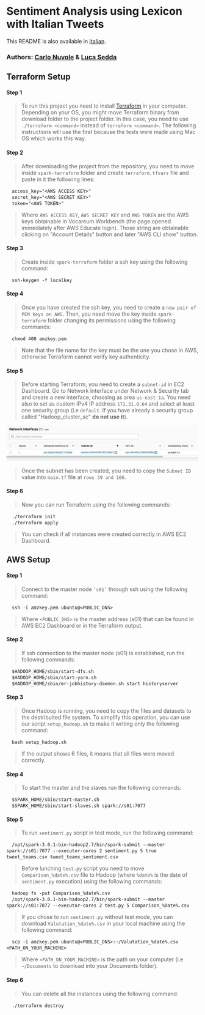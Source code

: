 # Sentiment Analysis using Lexicon with Italian Tweets

This README is also available in [Italian](https://github.com/CarloNuvole/Sentiment-Analysis-Big-Data/blob/main/README.it.md).

### Authors: [Carlo Nuvole](https://github.com/CarloNuvole) & [Luca Sedda](https://github.com/seddaluca)

## Terraform Setup

#### Step 1
> To run this project you need to install [Terraform](https://www.terraform.io/downloads.html) in your computer. Depending on your OS, you might move Terraform binary from download folder to the project folder. In this case, you need to use `./terraform <command>` instead of `terraform <command>`. The following instructions will use the first because the tests were made using Mac OS which works this way.
  
#### Step 2  
> After downloading the project from the repository, you need to move inside `spark-terraform` folder and create `terraform.tfvars` file and paste in it the following lines:
```
  access_key="<AWS ACCESS KEY>"
  secret_key="<AWS SECRET KEY>"
  token="<AWS TOKEN>"
```
> Where `AWS ACCESS KEY`, `AWS SECRET KEY` and `AWS TOKEN` are the AWS keys obtainable in Vocareum Workbench (the page opened immediately after AWS Educate login). Those string are obtainable clicking on "Account Details" button and later "AWS CLI show" button.

#### Step 3
> Create inside `spark-terraform` folder a ssh key using the following command:
```
  ssh-keygen -f localkey
```
#### Step 4
> Once you have created the ssh key, you need to create a `new pair of PEM keys on AWS`. Then, you need move the key inside `spark-terraform` folder changing its permissions using the following commands:
```
  chmod 400 amzkey.pem
```
> Note that the file name for the key must be the one you chose in AWS, otherwise Terraform cannot verify key authenticity. 

#### Step 5
> Before starting Terraform, you need to create a `subnet-id` in EC2 Dashboard. Go to Network Interface under Network & Security tab and create a new interface, choosing as area `us-east-1a`. You need also to set as custom IPv4 IP address `172.31.0.64` and select at least one security group (i.e `default`. If you have already a security group called "Hadoop_cluster_sc" **do not use it**).
<img src="https://github.com/CarloNuvole/Sentiment-Analysis-Big-Data/blob/main/images/photo_2021-05-28%2018.59.22.jpeg">

> Once the subnet has been created, you need to copy the `Subnet ID` value into `main.tf` file at `rows 39 and 106`.

#### Step 6
> Now you can run Terraform using the following commands:
```
  ./terraform init
  ./terraform apply
```
> You can check if all instances were created correctly in AWS EC2 Dashboard.
 
## AWS Setup

#### Step 1
> Connect to the master node `‘s01’` through ssh using the following command: 
```
  ssh -i amzkey.pem ubuntu@<PUBLIC_DNS>
```
> Where `<PUBLIC_DNS>` is the master address (s01) that can be found in AWS EC2 Dashboard or in the Terraform output.

#### Step 2
> If ssh connection to the master node (s01) is established, run the following commands:
```
  $HADOOP_HOME/sbin/start-dfs.sh
  $HADOOP_HOME/sbin/start-yarn.sh
  $HADOOP_HOME/sbin/mr-jobhistory-daemon.sh start historyserver
```
#### Step 3  
> Once Hadoop is running, you need to copy the files and datasets to the destribuited file system. To simplify this operation, you can use our script `setup_hadoop.sh` to make it writing only the following command:
``` 
  bash setup_hadoop.sh
```
> If the output shows 6 files, it means that all files were moved correctly.
#### Step 4  
> To start the master and the slaves run the following commands:
```
  $SPARK_HOME/sbin/start-master.sh
  $SPARK_HOME/sbin/start-slaves.sh spark://s01:7077
```
#### Step 5
> To run `sentiment.py` script in test mode, run the following command:
```
  /opt/spark-3.0.1-bin-hadoop2.7/bin/spark-submit --master spark://s01:7077 --executor-cores 2 sentiment.py 5 true tweet_teams.csv tweet_teams_sentiment.csv 
```
> Before lunching `test.py` script you need to move `Comparison_%date%.csv` file to Hadoop (where `%date%` is the date of `sentiment.py` execution) using the following commands: 
```
  hadoop fs -put Comparison_%date%.csv
  /opt/spark-3.0.1-bin-hadoop2.7/bin/spark-submit --master spark://s01:7077 --executor-cores 2 test.py 5 Comparison_%Date%.csv
``` 
> If you chose to run `sentiment.py` without test mode, you can download `Valutation_%date%.csv` in your local machine using the following command:
``` 
  scp -i amzkey.pem ubuntu@<PUBLIC_DNS>:~/Valutation_%date%.csv <PATH_ON_YOUR_MACHINE> 
``` 
> Where `<PATH_ON_YOUR_MACHINE>` is the path on your computer (i.e `~/Documents` to download into your Documents folder).
#### Step 6
> You can delete all the instances using the following command:
```
  ./terraform destroy
``` 
